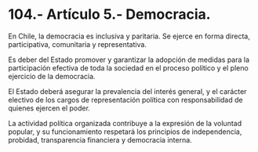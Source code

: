 # 104.- Artículo 5.- Democracia.

En Chile, la democracia es inclusiva y paritaria. Se ejerce en forma directa, participativa, comunitaria y representativa.&#x20;

Es deber del Estado promover y garantizar la adopción de medidas para la participación efectiva de toda la sociedad en el proceso político y el pleno ejercicio de la democracia.&#x20;

El Estado deberá asegurar la prevalencia del interés general, y el carácter electivo de los cargos de representación política con responsabilidad de quienes ejercen el poder.&#x20;

La actividad política organizada contribuye a la expresión de la voluntad popular, y su funcionamiento respetará los principios de independencia, probidad, transparencia financiera y democracia interna.
